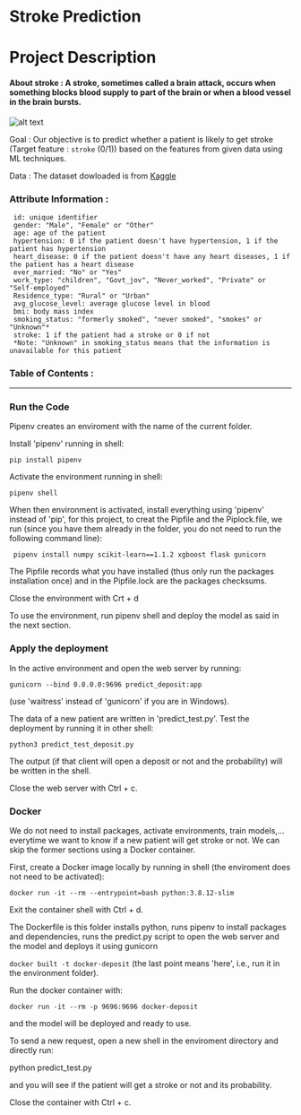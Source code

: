 # Stroke Prediction
# Project Description 

#### About stroke : A stroke, sometimes called a brain attack, occurs when something blocks blood supply to part of the brain or when a blood vessel in the brain bursts.
![alt text](https://github.com/meriem2012arb/Midterm-Project--ML-zoomcamp-/blob/main/stroke.jpg)
    
    
Goal : 
Our objective is to predict whether a patient is likely to get stroke (Target feature : ```stroke``` (0/1)) based on the features from given data using ML techniques.

Data :
The dataset dowloaded is  from [Kaggle](https://www.kaggle.com/datasets/fedesoriano/stroke-prediction-dataset)

### Attribute Information :
```
 id: unique identifier
 gender: "Male", "Female" or "Other"
 age: age of the patient 
 hypertension: 0 if the patient doesn't have hypertension, 1 if the patient has hypertension
 heart_disease: 0 if the patient doesn't have any heart diseases, 1 if the patient has a heart disease
 ever_married: "No" or "Yes"
 work_type: "children", "Govt_jov", "Never_worked", "Private" or "Self-employed"
 Residence_type: "Rural" or "Urban"
 avg_glucose_level: average glucose level in blood
 bmi: body mass index
 smoking_status: "formerly smoked", "never smoked", "smokes" or "Unknown"*
 stroke: 1 if the patient had a stroke or 0 if not
 *Note: "Unknown" in smoking_status means that the information is unavailable for this patient
 ```
### Table of Contents :
-----
### Run the Code


Pipenv creates an enviroment with the name of the current folder.

Install 'pipenv' running in shell:

```pip install pipenv```

Activate the environment running in shell:

```pipenv shell```

When then environment is activated, install everything using 'pipenv' instead of 'pip', for this project, to creat the Pipfile and the Piplock.file, we run (since you have them already in the folder, you do not need to run the following command line):

``` pipenv install numpy scikit-learn==1.1.2 xgboost flask gunicorn``` 

The Pipfile records what you have installed (thus only run the packages installation once) and in the Pipfile.lock are the packages checksums.

Close the environment with Crt + d

To use the environment, run pipenv shell and deploy the model as said in the next section.

### Apply the deployment

In the active environment and open the web server by running:

```gunicorn --bind 0.0.0.0:9696 predict_deposit:app```

(use 'waitress' instead of 'gunicorn' if you are in Windows).

The data of a new patient are written in 'predict_test.py'. Test the deployment by running it in other shell:

```python3 predict_test_deposit.py```

The output (if that client will open a deposit or not and the probability) will be written in the shell.

Close the web server with Ctrl + c.

### Docker

We do not need to install packages, activate environments, train models,... everytime we want to know if a new patient will get stroke or not. We can skip the former sections using a Docker container.

First, create a Docker image locally by running in shell (the enviroment does not need to be activated):

```docker run -it --rm --entrypoint=bash python:3.8.12-slim```

Exit the container shell with Ctrl + d.

The Dockerfile is this folder installs python, runs pipenv to install packages and dependencies, runs the predict.py script to open the web server and the  model and deploys it using gunicorn

```docker built -t docker-deposit```
(the last point means 'here', i.e., run it in the environment folder).

Run the docker container with:

```docker run -it --rm -p 9696:9696 docker-deposit```

and the model will be deployed and ready to use.

To send a new request, open a new shell in the enviroment directory and directly run:

python predict_test.py

and you will see if the patient will get a stroke or not and its probability.

Close the container with Ctrl + c.








